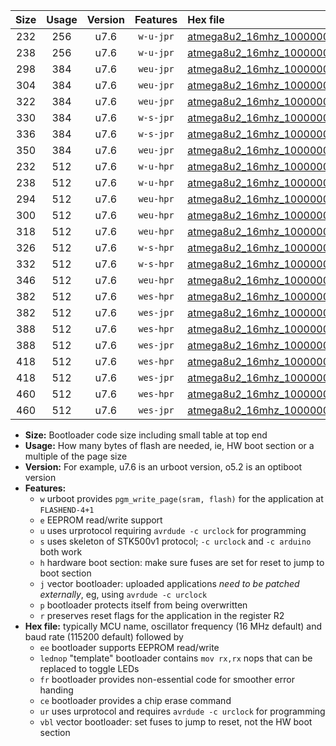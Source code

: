 |Size|Usage|Version|Features|Hex file|
|:-:|:-:|:-:|:-:|:--|
|232|256|u7.6|`w-u-jpr`|[atmega8u2_16mhz_1000000bps_ur_vbl.hex](https://raw.githubusercontent.com/stefanrueger/urboot/main/bootloaders/atmega8u2/fcpu_16mhz/1000000_bps/atmega8u2_16mhz_1000000bps_ur_vbl.hex)|
|238|256|u7.6|`w-u-jpr`|[atmega8u2_16mhz_1000000bps_lednop_ur_vbl.hex](https://raw.githubusercontent.com/stefanrueger/urboot/main/bootloaders/atmega8u2/fcpu_16mhz/1000000_bps/atmega8u2_16mhz_1000000bps_lednop_ur_vbl.hex)|
|298|384|u7.6|`weu-jpr`|[atmega8u2_16mhz_1000000bps_ee_ur_vbl.hex](https://raw.githubusercontent.com/stefanrueger/urboot/main/bootloaders/atmega8u2/fcpu_16mhz/1000000_bps/atmega8u2_16mhz_1000000bps_ee_ur_vbl.hex)|
|304|384|u7.6|`weu-jpr`|[atmega8u2_16mhz_1000000bps_ee_lednop_ur_vbl.hex](https://raw.githubusercontent.com/stefanrueger/urboot/main/bootloaders/atmega8u2/fcpu_16mhz/1000000_bps/atmega8u2_16mhz_1000000bps_ee_lednop_ur_vbl.hex)|
|322|384|u7.6|`weu-jpr`|[atmega8u2_16mhz_1000000bps_ee_lednop_fr_ur_vbl.hex](https://raw.githubusercontent.com/stefanrueger/urboot/main/bootloaders/atmega8u2/fcpu_16mhz/1000000_bps/atmega8u2_16mhz_1000000bps_ee_lednop_fr_ur_vbl.hex)|
|330|384|u7.6|`w-s-jpr`|[atmega8u2_16mhz_1000000bps_vbl.hex](https://raw.githubusercontent.com/stefanrueger/urboot/main/bootloaders/atmega8u2/fcpu_16mhz/1000000_bps/atmega8u2_16mhz_1000000bps_vbl.hex)|
|336|384|u7.6|`w-s-jpr`|[atmega8u2_16mhz_1000000bps_lednop_vbl.hex](https://raw.githubusercontent.com/stefanrueger/urboot/main/bootloaders/atmega8u2/fcpu_16mhz/1000000_bps/atmega8u2_16mhz_1000000bps_lednop_vbl.hex)|
|350|384|u7.6|`weu-jpr`|[atmega8u2_16mhz_1000000bps_ee_lednop_fr_ce_ur_vbl.hex](https://raw.githubusercontent.com/stefanrueger/urboot/main/bootloaders/atmega8u2/fcpu_16mhz/1000000_bps/atmega8u2_16mhz_1000000bps_ee_lednop_fr_ce_ur_vbl.hex)|
|232|512|u7.6|`w-u-hpr`|[atmega8u2_16mhz_1000000bps_ur.hex](https://raw.githubusercontent.com/stefanrueger/urboot/main/bootloaders/atmega8u2/fcpu_16mhz/1000000_bps/atmega8u2_16mhz_1000000bps_ur.hex)|
|238|512|u7.6|`w-u-hpr`|[atmega8u2_16mhz_1000000bps_lednop_ur.hex](https://raw.githubusercontent.com/stefanrueger/urboot/main/bootloaders/atmega8u2/fcpu_16mhz/1000000_bps/atmega8u2_16mhz_1000000bps_lednop_ur.hex)|
|294|512|u7.6|`weu-hpr`|[atmega8u2_16mhz_1000000bps_ee_ur.hex](https://raw.githubusercontent.com/stefanrueger/urboot/main/bootloaders/atmega8u2/fcpu_16mhz/1000000_bps/atmega8u2_16mhz_1000000bps_ee_ur.hex)|
|300|512|u7.6|`weu-hpr`|[atmega8u2_16mhz_1000000bps_ee_lednop_ur.hex](https://raw.githubusercontent.com/stefanrueger/urboot/main/bootloaders/atmega8u2/fcpu_16mhz/1000000_bps/atmega8u2_16mhz_1000000bps_ee_lednop_ur.hex)|
|318|512|u7.6|`weu-hpr`|[atmega8u2_16mhz_1000000bps_ee_lednop_fr_ur.hex](https://raw.githubusercontent.com/stefanrueger/urboot/main/bootloaders/atmega8u2/fcpu_16mhz/1000000_bps/atmega8u2_16mhz_1000000bps_ee_lednop_fr_ur.hex)|
|326|512|u7.6|`w-s-hpr`|[atmega8u2_16mhz_1000000bps.hex](https://raw.githubusercontent.com/stefanrueger/urboot/main/bootloaders/atmega8u2/fcpu_16mhz/1000000_bps/atmega8u2_16mhz_1000000bps.hex)|
|332|512|u7.6|`w-s-hpr`|[atmega8u2_16mhz_1000000bps_lednop.hex](https://raw.githubusercontent.com/stefanrueger/urboot/main/bootloaders/atmega8u2/fcpu_16mhz/1000000_bps/atmega8u2_16mhz_1000000bps_lednop.hex)|
|346|512|u7.6|`weu-hpr`|[atmega8u2_16mhz_1000000bps_ee_lednop_fr_ce_ur.hex](https://raw.githubusercontent.com/stefanrueger/urboot/main/bootloaders/atmega8u2/fcpu_16mhz/1000000_bps/atmega8u2_16mhz_1000000bps_ee_lednop_fr_ce_ur.hex)|
|382|512|u7.6|`wes-hpr`|[atmega8u2_16mhz_1000000bps_ee.hex](https://raw.githubusercontent.com/stefanrueger/urboot/main/bootloaders/atmega8u2/fcpu_16mhz/1000000_bps/atmega8u2_16mhz_1000000bps_ee.hex)|
|382|512|u7.6|`wes-jpr`|[atmega8u2_16mhz_1000000bps_ee_vbl.hex](https://raw.githubusercontent.com/stefanrueger/urboot/main/bootloaders/atmega8u2/fcpu_16mhz/1000000_bps/atmega8u2_16mhz_1000000bps_ee_vbl.hex)|
|388|512|u7.6|`wes-hpr`|[atmega8u2_16mhz_1000000bps_ee_lednop.hex](https://raw.githubusercontent.com/stefanrueger/urboot/main/bootloaders/atmega8u2/fcpu_16mhz/1000000_bps/atmega8u2_16mhz_1000000bps_ee_lednop.hex)|
|388|512|u7.6|`wes-jpr`|[atmega8u2_16mhz_1000000bps_ee_lednop_vbl.hex](https://raw.githubusercontent.com/stefanrueger/urboot/main/bootloaders/atmega8u2/fcpu_16mhz/1000000_bps/atmega8u2_16mhz_1000000bps_ee_lednop_vbl.hex)|
|418|512|u7.6|`wes-hpr`|[atmega8u2_16mhz_1000000bps_ee_lednop_fr.hex](https://raw.githubusercontent.com/stefanrueger/urboot/main/bootloaders/atmega8u2/fcpu_16mhz/1000000_bps/atmega8u2_16mhz_1000000bps_ee_lednop_fr.hex)|
|418|512|u7.6|`wes-jpr`|[atmega8u2_16mhz_1000000bps_ee_lednop_fr_vbl.hex](https://raw.githubusercontent.com/stefanrueger/urboot/main/bootloaders/atmega8u2/fcpu_16mhz/1000000_bps/atmega8u2_16mhz_1000000bps_ee_lednop_fr_vbl.hex)|
|460|512|u7.6|`wes-hpr`|[atmega8u2_16mhz_1000000bps_ee_lednop_fr_ce.hex](https://raw.githubusercontent.com/stefanrueger/urboot/main/bootloaders/atmega8u2/fcpu_16mhz/1000000_bps/atmega8u2_16mhz_1000000bps_ee_lednop_fr_ce.hex)|
|460|512|u7.6|`wes-jpr`|[atmega8u2_16mhz_1000000bps_ee_lednop_fr_ce_vbl.hex](https://raw.githubusercontent.com/stefanrueger/urboot/main/bootloaders/atmega8u2/fcpu_16mhz/1000000_bps/atmega8u2_16mhz_1000000bps_ee_lednop_fr_ce_vbl.hex)|

- **Size:** Bootloader code size including small table at top end
- **Usage:** How many bytes of flash are needed, ie, HW boot section or a multiple of the page size
- **Version:** For example, u7.6 is an urboot version, o5.2 is an optiboot version
- **Features:**
  + `w` urboot provides `pgm_write_page(sram, flash)` for the application at `FLASHEND-4+1`
  + `e` EEPROM read/write support
  + `u` uses urprotocol requiring `avrdude -c urclock` for programming
  + `s` uses skeleton of STK500v1 protocol; `-c urclock` and `-c arduino` both work
  + `h` hardware boot section: make sure fuses are set for reset to jump to boot section
  + `j` vector bootloader: uploaded applications *need to be patched externally*, eg, using `avrdude -c urclock`
  + `p` bootloader protects itself from being overwritten
  + `r` preserves reset flags for the application in the register R2
- **Hex file:** typically MCU name, oscillator frequency (16 MHz default) and baud rate (115200 default) followed by
  + `ee` bootloader supports EEPROM read/write
  + `lednop` "template" bootloader contains `mov rx,rx` nops that can be replaced to toggle LEDs
  + `fr` bootloader provides non-essential code for smoother error handing
  + `ce` bootloader provides a chip erase command
  + `ur` uses urprotocol and requires `avrdude -c urclock` for programming
  + `vbl` vector bootloader: set fuses to jump to reset, not the HW boot section
